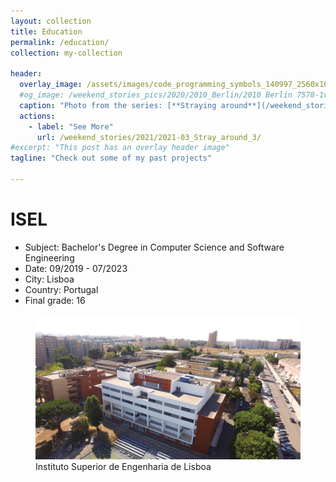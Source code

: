 ```yaml
---
layout: collection
title: Education
permalink: /education/
collection: my-collection

header:
  overlay_image: /assets/images/code_programming_symbols_140997_2560x1080.jpg
  #og_image: /weekend_stories_pics/2020/2010_Berlin/2010 Berlin 7578-1v (02. Okt. 2020).jpg
  caption: "Photo from the series: [**Straying around**](/weekend_stories/2021/2021-03_Stray_around_3/)"
  actions:
    - label: "See More"
      url: /weekend_stories/2021/2021-03_Stray_around_3/
#excerpt: "This post has an overlay header image"
tagline: "Check out some of my past projects"

---
```


# ISEL

- Subject: Bachelor's Degree in Computer Science and Software Engineering
- Date: 09/2019 - 07/2023
- City: Lisboa 
- Country: Portugal 
- Final grade: 16 

<figure>
  <img src="/assets/images/isel_01_960.jpg" alt="this is a placeholder image">
  <figcaption>Instituto Superior de Engenharia de Lisboa</figcaption>
</figure>